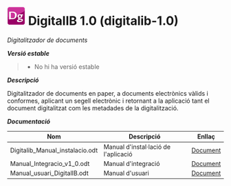 # ![Logo](https://github.com/GovernIB/maven/blob/binaris/digitalib/logo.png) DigitalIB 1.0 (digitalib-1.0)
 *Digitalitzador de documents*

***Versió estable***

> - No hi ha versió estable

***Descripció***

Digitalitzador de documents en paper, a documents electrònics vàlids i conformes, aplicant un segell electrònic i retornant a la aplicació tant el document digitalitzat com les metadades de la digitalització.

***Documentació***

Nom | Descripció | Enllaç
------------ | ------------- | -------------
Digitalib_Manual_instalacio.odt | Manual d'instal·lació de l'aplicació | [Document](./doc/Digitalib_Manual_instalacio.odt)
Manual_Integracio_v1_0.odt | Manual d'integració | [Document](./doc/Manual_Integracio_v1_0.odt)
Manual_usuari_DigitalIB.odt | Manual d'usuari | [Document](./doc/Manual_usuari_DigitalIB.odt)
